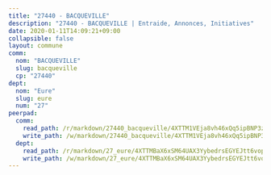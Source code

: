 ```yaml
---
title: "27440 - BACQUEVILLE"
description: "27440 - BACQUEVILLE | Entraide, Annonces, Initiatives"
date: 2020-01-11T14:09:21+09:00
collapsible: false
layout: commune
comm:
  nom: "BACQUEVILLE"
  slug: bacqueville
  cp: "27440"
dept:
  nom: "Eure"
  slug: eure
  num: "27"
peerpad:
  comm:
    read_path: /r/markdown/27440_bacqueville/4XTTM1VEja8vh46xQq5ipBNP3zV12VLF8iu1cnnQgcfzjUgoy
    write_path: /w/markdown/27440_bacqueville/4XTTM1VEja8vh46xQq5ipBNP3zV12VLF8iu1cnnQgcfzjUgoy-K3TgUM8vWUQP4PrKVd29CN5YXzppPnwh4AhDS8RcGzAh9Jf95fwNs5WxWUW7F5CkW5iJJn4XqX7hcsZT363TcvSKGgz18oW3XmWMzdnDPmeU5KwtS6KSxEhdCMc2ipcRDEUrnTfV
  dept:
    read_path: /r/markdown/27_eure/4XTTMBaX6xSM64UAX3YybedrsEGYEJtt6vopdQsPEFtGijgwg
    write_path: /w/markdown/27_eure/4XTTMBaX6xSM64UAX3YybedrsEGYEJtt6vopdQsPEFtGijgwg-K3TgUmjy61Gu7ZFzjoVmiacXP2Rc4pq6sxVCYUX3mFQZWQw9yCKsEoAMagtuW4jJTYhK96DsWW4cPmZLagvQNZ34BscGcu4btrtJibt18c1mpqofaWe6Q3RartDiuMTjY7NrsH4r
---
```


